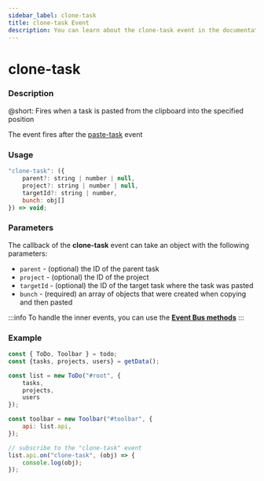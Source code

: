 ```yaml
---
sidebar_label: clone-task
title: clone-task Event
description: You can learn about the clone-task event in the documentation of the DHTMLX JavaScript To Do List library. Browse developer guides and API reference, try out code examples and live demos, and download a free 30-day evaluation version of DHTMLX To Do List.
---
```


# clone-task

### Description

@short: Fires when a task is pasted from the clipboard into the specified position 

The event fires after the [paste-task](api/events/pastetask_event.md) event

### Usage

~~~js
"clone-task": ({
    parent?: string | number | null,
    project?: string | number | null,
    targetId?: string | number,
    bunch: obj[]
}) => void;
~~~

### Parameters

The callback of the **clone-task** event can take an object with the following parameters:

- `parent` - (optional) the ID of the parent task
- `project` - (optional) the ID of the project
- `targetId` - (optional) the ID of the target task where the task was pasted
- `bunch` - (required) an array of objects that were created when copying and then pasted

:::info
To handle the inner events, you can use the [**Event Bus methods**](category/event-bus-methods.md)
:::

### Example

~~~js {15-17}
const { ToDo, Toolbar } = todo;
const {tasks, projects, users} = getData();

const list = new ToDo("#root", {
	tasks,
    projects,
    users
});

const toolbar = new Toolbar("#toolbar", {
	api: list.api,
});

// subscribe to the "clone-task" event
list.api.on("clone-task", (obj) => {
    console.log(obj); 
});
~~~